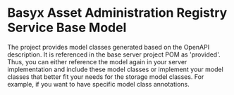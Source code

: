 # Basyx Asset Administration Registry Service Base Model

The project provides model classes generated based on the OpenAPI description. It is referenced in the base server project POM as 'provided'. Thus, you can either reference the model again in your server implementation and include these model classes or implement your model classes that better fit your needs for the storage model classes. For example, if you want to have specific model class annotations.




